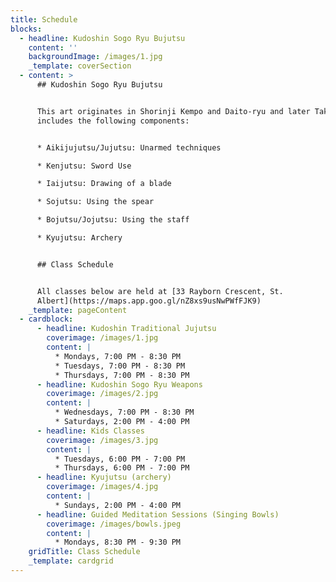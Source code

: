 ```yaml
---
title: Schedule
blocks:
  - headline: Kudoshin Sogo Ryu Bujutsu
    content: ''
    backgroundImage: /images/1.jpg
    _template: coverSection
  - content: >
      ## Kudoshin Sogo Ryu Bujutsu


      This art originates in Shorinji Kempo and Daito-ryu and later Taka-ryu and
      includes the following components:


      * Aikijujutsu/Jujutsu: Unarmed techniques

      * Kenjutsu: Sword Use

      * Iaijutsu: Drawing of a blade

      * Sojutsu: Using the spear

      * Bojutsu/Jojutsu: Using the staff

      * Kyujutsu: Archery


      ## Class Schedule


      All classes below are held at [33 Rayborn Crescent, St.
      Albert](https://maps.app.goo.gl/nZ8xs9usNwPWfFJK9)
    _template: pageContent
  - cardblock:
      - headline: Kudoshin Traditional Jujutsu
        coverimage: /images/1.jpg
        content: |
          * Mondays, 7:00 PM - 8:30 PM
          * Tuesdays, 7:00 PM - 8:30 PM
          * Thursdays, 7:00 PM - 8:30 PM
      - headline: Kudoshin Sogo Ryu Weapons
        coverimage: /images/2.jpg
        content: |
          * Wednesdays, 7:00 PM - 8:30 PM
          * Saturdays, 2:00 PM - 4:00 PM
      - headline: Kids Classes
        coverimage: /images/3.jpg
        content: |
          * Tuesdays, 6:00 PM - 7:00 PM
          * Thursdays, 6:00 PM - 7:00 PM
      - headline: Kyujutsu (archery)
        coverimage: /images/4.jpg
        content: |
          * Sundays, 2:00 PM - 4:00 PM
      - headline: Guided Meditation Sessions (Singing Bowls)
        coverimage: /images/bowls.jpeg
        content: |
          * Mondays, 8:30 PM - 9:30 PM
    gridTitle: Class Schedule
    _template: cardgrid
---
```


